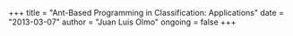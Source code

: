 +++
title = "Ant-Based Programming in Classification: Applications"
date = "2013-03-07"
author = "Juan Luis Olmo"
ongoing = false
+++
